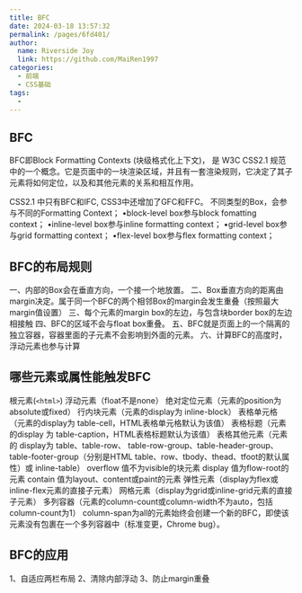 ```yaml
---
title: BFC
date: 2024-03-18 13:57:32
permalink: /pages/6fd401/
author:
  name: Riverside Joy
  link: https://github.com/MaiRen1997
categories:
  - 前端
  - CSS基础
tags:
  - 
---
```

## BFC

BFC即Block Formatting Contexts (块级格式化上下文)， 是 W3C CSS2.1 规范中的一个概念。它是页面中的一块渲染区域，并且有一套渲染规则，它决定了其子元素将如何定位，以及和其他元素的关系和相互作用。

CSS2.1 中只有BFC和IFC, CSS3中还增加了GFC和FFC。
不同类型的Box，会参与不同的Formatting Context；
•block-level box参与block fomatting context；
•inline-level box参与inline formatting context；
•grid-level box参与grid formatting context；
•flex-level box参与flex formatting context；

## BFC的布局规则

一、内部的Box会在垂直方向，一个接一个地放置。
二、Box垂直方向的距离由margin决定。属于同一个BFC的两个相邻Box的margin会发生重叠（按照最大margin值设置）
三、每个元素的margin box的左边，与包含块border box的左边相接触
四、BFC的区域不会与float box重叠。
五、BFC就是页面上的一个隔离的独立容器，容器里面的子元素不会影响到外面的元素。
六、计算BFC的高度时，浮动元素也参与计算

## 哪些元素或属性能触发BFC

根元素(`<html>`)
浮动元素（float不是none）
绝对定位元素（元素的position为absolute或fixed）
行内块元素（元素的display为 inline-block）
表格单元格（元素的display为 table-cell，HTML表格单元格默认为该值）
表格标题（元素的display 为 table-caption，HTML表格标题默认为该值）
表格其他元素（元素的 display为 table、table-row、 table-row-group、table-header-group、table-footer-group（分别是HTML table、row、tbody、thead、tfoot的默认属性）或 inline-table）
overflow 值不为visible的块元素
display 值为flow-root的元素
contain 值为layout、content或paint的元素
弹性元素（display为flex或inline-flex元素的直接子元素）
网格元素（display为grid或inline-grid元素的直接子元素）
多列容器（元素的column-count或column-width不为auto，包括column-count为1）
column-span为all的元素始终会创建一个新的BFC，即使该元素没有包裹在一个多列容器中（标准变更，Chrome bug）。

## BFC的应用

1、自适应两栏布局
2、清除内部浮动
3、防止margin重叠
